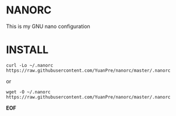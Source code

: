 # NANORC
This is my GNU nano configuration
# INSTALL
```
curl -Lo ~/.nanorc https://raw.githubusercontent.com/YuanPre/nanorc/master/.nanorc
```
or
```
wget -O ~/.nanorc  https://raw.githubusercontent.com/YuanPre/nanorc/master/.nanorc
```


**EOF**
